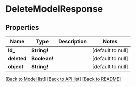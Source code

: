 # DeleteModelResponse

## Properties
Name | Type | Description | Notes
------------ | ------------- | ------------- | -------------
**Id_** | **String!** |  | [default to null]
**deleted** | **Boolean!** |  | [default to null]
**object** | **String!** |  | [default to null]

[[Back to Model list]](../README.md#documentation-for-models) [[Back to API list]](../README.md#documentation-for-api-endpoints) [[Back to README]](../README.md)


